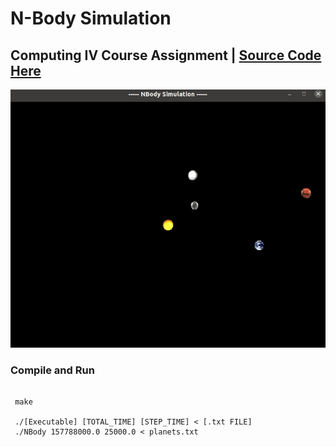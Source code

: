# N-Body Simulation
## Computing IV Course Assignment | [Source Code Here](https://github.com/alexbochman/N-Body-Simulation/find/main)

![nbody gif](/nbody.gif)

### Compile and Run

```
 
 make
 
 ./[Executable] [TOTAL_TIME] [STEP_TIME] < [.txt FILE]
 ./NBody 157788000.0 25000.0 < planets.txt 
 
 ```
